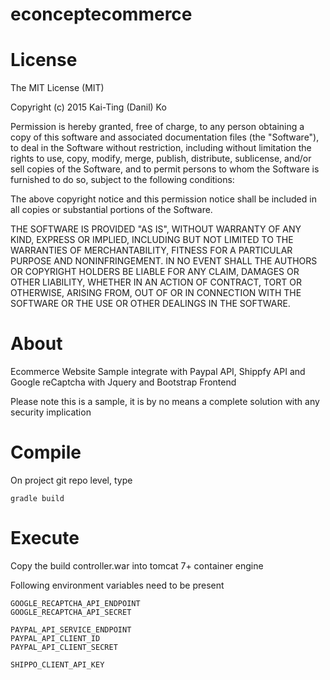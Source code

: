# econceptecommerce

License
============================
The MIT License (MIT)

Copyright (c) 2015 Kai-Ting (Danil) Ko

Permission is hereby granted, free of charge, to any person obtaining a copy of this software and associated documentation files (the "Software"), to deal in the Software without restriction, including without limitation the rights to use, copy, modify, merge, publish, distribute, sublicense, and/or sell copies of the Software, and to permit persons to whom the Software is furnished to do so, subject to the following conditions:

The above copyright notice and this permission notice shall be included in all copies or substantial portions of the Software.

THE SOFTWARE IS PROVIDED "AS IS", WITHOUT WARRANTY OF ANY KIND, EXPRESS OR IMPLIED, INCLUDING BUT NOT LIMITED TO THE WARRANTIES OF MERCHANTABILITY, FITNESS FOR A PARTICULAR PURPOSE AND NONINFRINGEMENT. IN NO EVENT SHALL THE AUTHORS OR COPYRIGHT HOLDERS BE LIABLE FOR ANY CLAIM, DAMAGES OR OTHER LIABILITY, WHETHER IN AN ACTION OF CONTRACT, TORT OR OTHERWISE, ARISING FROM, OUT OF OR IN CONNECTION WITH THE SOFTWARE OR THE USE OR OTHER DEALINGS IN THE SOFTWARE.


About
============================
Ecommerce Website Sample integrate with Paypal API, Shippfy API and Google reCaptcha with Jquery and Bootstrap Frontend

Please note this is a sample, it is by no means a complete solution with any security implication

Compile
============================
On project git repo level, type
```
gradle build
```

Execute
============================
Copy the build controller.war into tomcat 7+ container engine

Following environment variables need to be present
```
GOOGLE_RECAPTCHA_API_ENDPOINT
GOOGLE_RECAPTCHA_API_SECRET

PAYPAL_API_SERVICE_ENDPOINT
PAYPAL_API_CLIENT_ID
PAYPAL_API_CLIENT_SECRET

SHIPPO_CLIENT_API_KEY
```